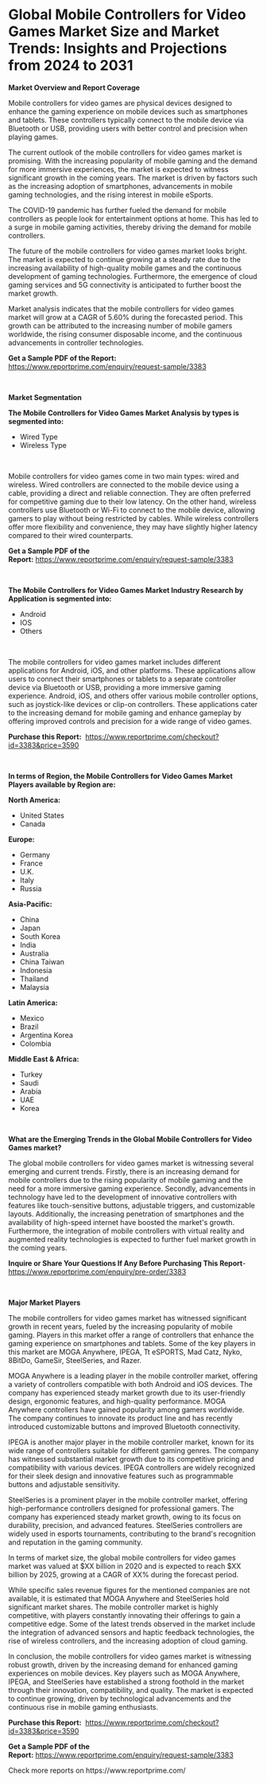 <p><h1>Global Mobile Controllers for Video Games Market Size and Market Trends: Insights and Projections from 2024 to 2031</h1></p><p><strong>Market Overview and Report Coverage</strong></p>
<p><p>Mobile controllers for video games are physical devices designed to enhance the gaming experience on mobile devices such as smartphones and tablets. These controllers typically connect to the mobile device via Bluetooth or USB, providing users with better control and precision when playing games.</p><p>The current outlook of the mobile controllers for video games market is promising. With the increasing popularity of mobile gaming and the demand for more immersive experiences, the market is expected to witness significant growth in the coming years. The market is driven by factors such as the increasing adoption of smartphones, advancements in mobile gaming technologies, and the rising interest in mobile eSports.</p><p>The COVID-19 pandemic has further fueled the demand for mobile controllers as people look for entertainment options at home. This has led to a surge in mobile gaming activities, thereby driving the demand for mobile controllers.</p><p>The future of the mobile controllers for video games market looks bright. The market is expected to continue growing at a steady rate due to the increasing availability of high-quality mobile games and the continuous development of gaming technologies. Furthermore, the emergence of cloud gaming services and 5G connectivity is anticipated to further boost the market growth.</p><p>Market analysis indicates that the mobile controllers for video games market will grow at a CAGR of 5.60% during the forecasted period. This growth can be attributed to the increasing number of mobile gamers worldwide, the rising consumer disposable income, and the continuous advancements in controller technologies.</p></p>
<p><strong>Get a Sample PDF of the Report:</strong> <a href="https://www.reportprime.com/enquiry/request-sample/3383">https://www.reportprime.com/enquiry/request-sample/3383</a></p>
<p>&nbsp;</p>
<p><strong>Market Segmentation</strong></p>
<p><strong>The Mobile Controllers for Video Games Market Analysis by types is segmented into:</strong></p>
<p><ul><li>Wired Type</li><li>Wireless Type</li></ul></p>
<p>&nbsp;</p>
<p><p>Mobile controllers for video games come in two main types: wired and wireless. Wired controllers are connected to the mobile device using a cable, providing a direct and reliable connection. They are often preferred for competitive gaming due to their low latency. On the other hand, wireless controllers use Bluetooth or Wi-Fi to connect to the mobile device, allowing gamers to play without being restricted by cables. While wireless controllers offer more flexibility and convenience, they may have slightly higher latency compared to their wired counterparts.</p></p>
<p><strong>Get a Sample PDF of the Report:</strong>&nbsp;<a href="https://www.reportprime.com/enquiry/request-sample/3383">https://www.reportprime.com/enquiry/request-sample/3383</a></p>
<p>&nbsp;</p>
<p><strong>The Mobile Controllers for Video Games Market Industry Research by Application is segmented into:</strong></p>
<p><ul><li>Android</li><li>IOS</li><li>Others</li></ul></p>
<p>&nbsp;</p>
<p><p>The mobile controllers for video games market includes different applications for Android, iOS, and other platforms. These applications allow users to connect their smartphones or tablets to a separate controller device via Bluetooth or USB, providing a more immersive gaming experience. Android, iOS, and others offer various mobile controller options, such as joystick-like devices or clip-on controllers. These applications cater to the increasing demand for mobile gaming and enhance gameplay by offering improved controls and precision for a wide range of video games.</p></p>
<p><strong>Purchase this Report:</strong>&nbsp; <a href="https://www.reportprime.com/checkout?id=3383&price=3590">https://www.reportprime.com/checkout?id=3383&price=3590</a></p>
<p>&nbsp;</p>
<p><strong>In terms of Region, the Mobile Controllers for Video Games Market Players available by Region are:</strong></p>
<p>
    <p> <strong> North America: </strong>
        <ul>
            <li>United States</li>
            <li>Canada</li>
        </ul>
        </p> 
    <p> <strong> Europe: </strong>
        <ul>
            <li>Germany</li>
            <li>France</li>
            <li>U.K.</li>
            <li>Italy</li>
            <li>Russia</li>
        </ul>
        </p> 
    <p> <strong> Asia-Pacific: </strong>
        <ul>
            <li>China</li>
            <li>Japan</li>
            <li>South Korea</li>
            <li>India</li>
            <li>Australia</li>
            <li>China Taiwan</li>
            <li>Indonesia</li>
            <li>Thailand</li>
            <li>Malaysia</li>
        </ul>
        </p> 
    <p> <strong> Latin America: </strong>
        <ul>
            <li>Mexico</li>
            <li>Brazil</li>
            <li>Argentina Korea</li>
            <li>Colombia</li>
        </ul>
        </p> 
    <p> <strong> Middle East & Africa: </strong>
        <ul>
            <li>Turkey</li>
            <li>Saudi</li>
            <li>Arabia</li>
            <li>UAE</li>
            <li>Korea</li>
        </ul>
    </p>
    </p>
<p>&nbsp;</p>
<p><strong>What are the Emerging Trends in the Global Mobile Controllers for Video Games market?</strong></p>
<p><p>The global mobile controllers for video games market is witnessing several emerging and current trends. Firstly, there is an increasing demand for mobile controllers due to the rising popularity of mobile gaming and the need for a more immersive gaming experience. Secondly, advancements in technology have led to the development of innovative controllers with features like touch-sensitive buttons, adjustable triggers, and customizable layouts. Additionally, the increasing penetration of smartphones and the availability of high-speed internet have boosted the market's growth. Furthermore, the integration of mobile controllers with virtual reality and augmented reality technologies is expected to further fuel market growth in the coming years.</p></p>
<p><strong>Inquire or Share Your Questions If Any Before Purchasing This Report</strong>- <a href="https://www.reportprime.com/enquiry/pre-order/3383">https://www.reportprime.com/enquiry/pre-order/3383</a></p>
<p>&nbsp;</p>
<p><strong>Major Market Players</strong></p>
<p><p>The mobile controllers for video games market has witnessed significant growth in recent years, fueled by the increasing popularity of mobile gaming. Players in this market offer a range of controllers that enhance the gaming experience on smartphones and tablets. Some of the key players in this market are MOGA Anywhere, IPEGA, Tt eSPORTS, Mad Catz, Nyko, 8BitDo, GameSir, SteelSeries, and Razer.</p><p>MOGA Anywhere is a leading player in the mobile controller market, offering a variety of controllers compatible with both Android and iOS devices. The company has experienced steady market growth due to its user-friendly design, ergonomic features, and high-quality performance. MOGA Anywhere controllers have gained popularity among gamers worldwide. The company continues to innovate its product line and has recently introduced customizable buttons and improved Bluetooth connectivity.</p><p>IPEGA is another major player in the mobile controller market, known for its wide range of controllers suitable for different gaming genres. The company has witnessed substantial market growth due to its competitive pricing and compatibility with various devices. IPEGA controllers are widely recognized for their sleek design and innovative features such as programmable buttons and adjustable sensitivity.</p><p>SteelSeries is a prominent player in the mobile controller market, offering high-performance controllers designed for professional gamers. The company has experienced steady market growth, owing to its focus on durability, precision, and advanced features. SteelSeries controllers are widely used in esports tournaments, contributing to the brand's recognition and reputation in the gaming community.</p><p>In terms of market size, the global mobile controllers for video games market was valued at $XX billion in 2020 and is expected to reach $XX billion by 2025, growing at a CAGR of XX% during the forecast period.</p><p>While specific sales revenue figures for the mentioned companies are not available, it is estimated that MOGA Anywhere and SteelSeries hold significant market shares. The mobile controller market is highly competitive, with players constantly innovating their offerings to gain a competitive edge. Some of the latest trends observed in the market include the integration of advanced sensors and haptic feedback technologies, the rise of wireless controllers, and the increasing adoption of cloud gaming.</p><p>In conclusion, the mobile controllers for video games market is witnessing robust growth, driven by the increasing demand for enhanced gaming experiences on mobile devices. Key players such as MOGA Anywhere, IPEGA, and SteelSeries have established a strong foothold in the market through their innovation, compatibility, and quality. The market is expected to continue growing, driven by technological advancements and the continuous rise in mobile gaming enthusiasts.</p></p>
<p><strong>Purchase this Report:</strong>&nbsp;&nbsp;<a href="https://www.reportprime.com/checkout?id=3383&price=3590">https://www.reportprime.com/checkout?id=3383&price=3590</a></p>
<p></p>
<p><strong>Get a Sample PDF of the Report:</strong>&nbsp;<a href="https://www.reportprime.com/enquiry/request-sample/3383">https://www.reportprime.com/enquiry/request-sample/3383</a></p>
<p>Check more reports on https://www.reportprime.com/</p>